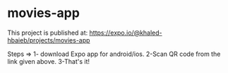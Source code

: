# movies-app

This project is published at:
https://expo.io/@khaled-hbaieb/projects/movies-app

Steps => 
  1- download Expo app for android/ios.
  2-Scan QR code from the link given above.
  3-That's it! 
